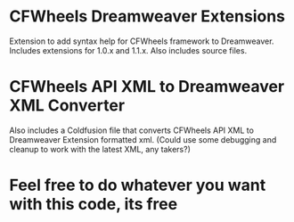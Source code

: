 # CFWheels Dreamweaver Extensions

Extension to add syntax help for CFWheels framework to Dreamweaver. Includes extensions for 1.0.x and 1.1.x. Also includes source files.

# CFWheels API XML to Dreamweaver XML Converter

Also includes a Coldfusion file that converts CFWheels API XML to Dreamweaver Extension formatted xml. (Could use some debugging and cleanup to work with the latest XML, any takers?)

# Feel free to do whatever you want with this code, its free